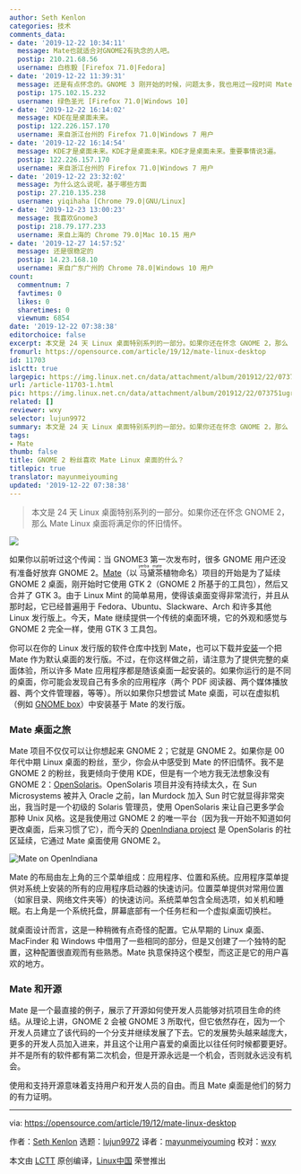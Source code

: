 ```yaml
---
author: Seth Kenlon
categories: 技术
comments_data:
- date: '2019-12-22 10:34:11'
  message: Mate也就适合对GNOME2有执念的人吧。
  postip: 210.21.68.56
  username: 白栋毅 [Firefox 71.0|Fedora]
- date: '2019-12-22 11:39:31'
  message: 还是有点怀念的。GNOME 3 刚开始的时候，问题太多，我也用过一段时间 Mate。
  postip: 175.102.15.232
  username: 绿色圣光 [Firefox 71.0|Windows 10]
- date: '2019-12-22 16:14:02'
  message: KDE在是桌面未来。
  postip: 122.226.157.170
  username: 来自浙江台州的 Firefox 71.0|Windows 7 用户
- date: '2019-12-22 16:14:54'
  message: KDE才是桌面未来。KDE才是桌面未来。KDE才是桌面未来。重要事情说3遍。
  postip: 122.226.157.170
  username: 来自浙江台州的 Firefox 71.0|Windows 7 用户
- date: '2019-12-22 23:32:02'
  message: 为什么这么说呢，基于哪些方面
  postip: 27.210.135.238
  username: yiqihaha [Chrome 79.0|GNU/Linux]
- date: '2019-12-23 13:00:23'
  message: 我喜欢Gnome3
  postip: 218.79.177.233
  username: 来自上海的 Chrome 79.0|Mac 10.15 用户
- date: '2019-12-27 14:57:52'
  message: 还是很稳定的
  postip: 14.23.168.10
  username: 来自广东广州的 Chrome 78.0|Windows 10 用户
count:
  commentnum: 7
  favtimes: 0
  likes: 0
  sharetimes: 0
  viewnum: 6854
date: '2019-12-22 07:38:38'
editorchoice: false
excerpt: 本文是 24 天 Linux 桌面特别系列的一部分。如果你还在怀念 GNOME 2，那么 Mate Linux 桌面将满足你的怀旧情怀。
fromurl: https://opensource.com/article/19/12/mate-linux-desktop
id: 11703
islctt: true
largepic: https://img.linux.net.cn/data/attachment/album/201912/22/073751ugrt47kye0begk3k.jpg
url: /article-11703-1.html
pic: https://img.linux.net.cn/data/attachment/album/201912/22/073751ugrt47kye0begk3k.jpg.thumb.jpg
related: []
reviewer: wxy
selector: lujun9972
summary: 本文是 24 天 Linux 桌面特别系列的一部分。如果你还在怀念 GNOME 2，那么 Mate Linux 桌面将满足你的怀旧情怀。
tags:
- Mate
thumb: false
title: GNOME 2 粉丝喜欢 Mate Linux 桌面的什么？
titlepic: true
translator: mayunmeiyouming
updated: '2019-12-22 07:38:38'
---
```



> 
> 本文是 24 天 Linux 桌面特别系列的一部分。如果你还在怀念 GNOME 2，那么 Mate Linux 桌面将满足你的怀旧情怀。
> 
> 
> 


![](/data/attachment/album/201912/22/073751ugrt47kye0begk3k.jpg)


如果你以前听过这个传闻：当 GNOME3 第一次发布时，很多 GNOME 用户还没有准备好放弃 GNOME 2。[Mate](https://mate-desktop.org/)（以<ruby> 马黛茶 <rt>  yerba mate </rt></ruby>植物命名）项目的开始是为了延续 GNOME 2 桌面，刚开始时它使用 GTK 2（GNOME 2 所基于的工具包），然后又合并了 GTK 3。由于 Linux Mint 的简单易用，使得该桌面变得非常流行，并且从那时起，它已经普遍用于 Fedora、Ubuntu、Slackware、Arch 和许多其他 Linux 发行版上。今天，Mate 继续提供一个传统的桌面环境，它的外观和感觉与 GNOME 2 完全一样，使用 GTK 3 工具包。


你可以在你的 Linux 发行版的软件仓库中找到 Mate，也可以下载并[安装](https://mate-desktop.org/install/)一个把 Mate 作为默认桌面的发行版。不过，在你这样做之前，请注意为了提供完整的桌面体验，所以许多 Mate 应用程序都是随该桌面一起安装的。如果你运行的是不同的桌面，你可能会发现自己有多余的应用程序（两个 PDF 阅读器、两个媒体播放器、两个文件管理器，等等）。所以如果你只想尝试 Mate 桌面，可以在虚拟机（例如 [GNOME box](https://opensource.com/article/19/5/getting-started-gnome-boxes-virtualization)）中安装基于 Mate 的发行版。


### Mate 桌面之旅


Mate 项目不仅仅可以让你想起来 GNOME 2；它就是 GNOME 2。如果你是 00 年代中期 Linux 桌面的粉丝，至少，你会从中感受到 Mate 的怀旧情怀。我不是 GNOME 2 的粉丝，我更倾向于使用 KDE，但是有一个地方我无法想象没有 GNOME 2：[OpenSolaris](https://en.wikipedia.org/wiki/OpenSolaris)。OpenSolaris 项目并没有持续太久，在 Sun Microsystems 被并入 Oracle 之前，Ian Murdock 加入 Sun 时它就显得非常突出，我当时是一个初级的 Solaris 管理员，使用 OpenSolaris 来让自己更多学会那种 Unix 风格。这是我使用过 GNOME 2 的唯一平台（因为我一开始不知道如何更改桌面，后来习惯了它），而今天的 [OpenIndiana project](https://www.openindiana.org/documentation/faq/#what-is-openindiana) 是 OpenSolaris 的社区延续，它通过 Mate 桌面使用 GNOME 2。


![Mate on OpenIndiana](/data/attachment/album/201912/22/073841t8cb4blgt2co22kz.jpg "Mate on OpenIndiana")


Mate 的布局由左上角的三个菜单组成：应用程序、位置和系统。应用程序菜单提供对系统上安装的所有的应用程序启动器的快速访问。位置菜单提供对常用位置（如家目录、网络文件夹等）的快速访问。系统菜单包含全局选项，如关机和睡眠。右上角是一个系统托盘，屏幕底部有一个任务栏和一个虚拟桌面切换栏。


就桌面设计而言，这是一种稍微有点奇怪的配置。它从早期的 Linux 桌面、MacFinder 和 Windows 中借用了一些相同的部分，但是又创建了一个独特的配置，这种配置很直观而有些熟悉。Mate 执意保持这个模型，而这正是它的用户喜欢的地方。


### Mate 和开源


Mate 是一个最直接的例子，展示了开源如何使开发人员能够对抗项目生命的终结。从理论上讲，GNOME 2 会被 GNOME 3 所取代，但它依然存在，因为一个开发人员建立了该代码的一个分支并继续发展了下去。它的发展势头越来越庞大，更多的开发人员加入进来，并且这个让用户喜爱的桌面比以往任何时候都要更好。并不是所有的软件都有第二次机会，但是开源永远是一个机会，否则就永远没有机会。


使用和支持开源意味着支持用户和开发人员的自由。而且 Mate 桌面是他们的努力的有力证明。




---


via: <https://opensource.com/article/19/12/mate-linux-desktop>


作者：[Seth Kenlon](https://opensource.com/users/seth) 选题：[lujun9972](https://github.com/lujun9972) 译者：[mayunmeiyouming](https://github.com/mayunmeiyouming) 校对：[wxy](https://github.com/wxy)


本文由 [LCTT](https://github.com/LCTT/TranslateProject) 原创编译，[Linux中国](https://linux.cn/) 荣誉推出
